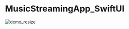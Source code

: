 # MusicStreamingApp_SwiftUI

![demo_resize](https://user-images.githubusercontent.com/33562904/134803518-c2afb52e-e3a6-4cb9-aad8-79447cae4821.gif)
